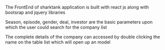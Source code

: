 The FrontEnd of sharktank application is built with react js along with bootsrap and jquery libraries

Season, episode, gender, deal, investor are the basic parameters upon which the user could search for the company list

The complete details of the company can accessed by double clicking the name on the table list which will open up an model 
